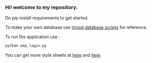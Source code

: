 ### Hi! welcome to my repository.

Do pip install requirements to get started.

To make your own database use [mysql database scripts](https://github.com/himalaya-singh-sheoran/pyqt5_employee_management_sys/tree/master/mysql%20database%20scripts) for reference.

To run the application use :
```python
python emp_login.py
```

You can get more style sheets at [here](https://github.com/sommerc/pyqt-stylesheets) and [here](https://github.com/ColinDuquesnoy/QDarkStyleSheet)

